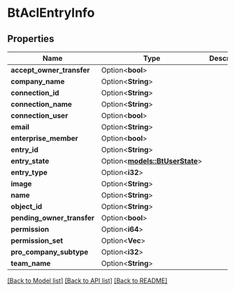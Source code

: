 # BtAclEntryInfo

## Properties

Name | Type | Description | Notes
------------ | ------------- | ------------- | -------------
**accept_owner_transfer** | Option<**bool**> |  | [optional]
**company_name** | Option<**String**> |  | [optional]
**connection_id** | Option<**String**> |  | [optional]
**connection_name** | Option<**String**> |  | [optional]
**connection_user** | Option<**bool**> |  | [optional]
**email** | Option<**String**> |  | [optional]
**enterprise_member** | Option<**bool**> |  | [optional]
**entry_id** | Option<**String**> |  | [optional]
**entry_state** | Option<[**models::BtUserState**](BTUserState.md)> |  | [optional]
**entry_type** | Option<**i32**> |  | [optional]
**image** | Option<**String**> |  | [optional]
**name** | Option<**String**> |  | [optional]
**object_id** | Option<**String**> |  | [optional]
**pending_owner_transfer** | Option<**bool**> |  | [optional]
**permission** | Option<**i64**> |  | [optional]
**permission_set** | Option<**Vec<String>**> |  | [optional]
**pro_company_subtype** | Option<**i32**> |  | [optional]
**team_name** | Option<**String**> |  | [optional]

[[Back to Model list]](../README.md#documentation-for-models) [[Back to API list]](../README.md#documentation-for-api-endpoints) [[Back to README]](../README.md)


